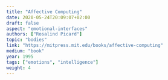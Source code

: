 ```yaml
---
title: "Affective Computing"
date: 2020-05-24T20:09:07+02:00
draft: false
aspect: "emotional-interfaces"
authors: ["Rosalind Picard"]
topic: "bodies"
link: "https://mitpress.mit.edu/books/affective-computing"
medium: "book"
year: 1995
tags: ["emotions", "intelligence"]
weight: 4
---
```

